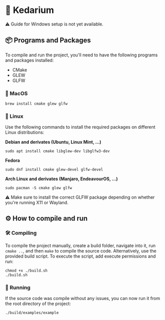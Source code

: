 # 🧪 Kedarium

⚠️ Guide for Windows setup is not yet available.

## 📦 Programs and Packages

To compile and run the project, you'll need to have the following programs and
packages installed:

- CMake
- GLEW
- GLFW

### 🍎 MacOS

```
brew install cmake glew glfw
```

### 🐧 Linux

Use the following commands to install the required packages on different Linux
distributions:

**Debian and derivates (Ubuntu, Linux Mint, ...)**

```
sudo apt install cmake libglew-dev libglfw3-dev
```

**Fedora**

```
sudo dnf install cmake glew-devel glfw-devel
```

**Arch Linux and derivates (Manjaro, EndeavourOS, ...)**

```
sudo pacman -S cmake glew glfw
```

⚠️ Make sure to install the correct GLFW package depending on whether you're running X11
or Wayland.

## ⚙️ How to compile and run

### 🛠️ Compiling

To compile the project manually, create a build folder, navigate into it, run `cmake ..`,
and then `make` to compile the source code. Alternatively, use the provided build script.
To execute the script, add execute permissions and run:

```
chmod +x ./build.sh
./build.sh
```

### 🚀 Running

If the source code was compile without any issues, you can now run it from the root
directory of the project:

```
./build/examples/example
```
